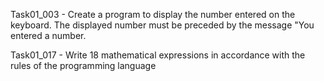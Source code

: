Task01_003 - Create a program to display the number entered on the keyboard. The displayed number must be preceded by the message "You entered a number.

Task01_017 - Write 18 mathematical expressions in accordance with the rules of the programming language